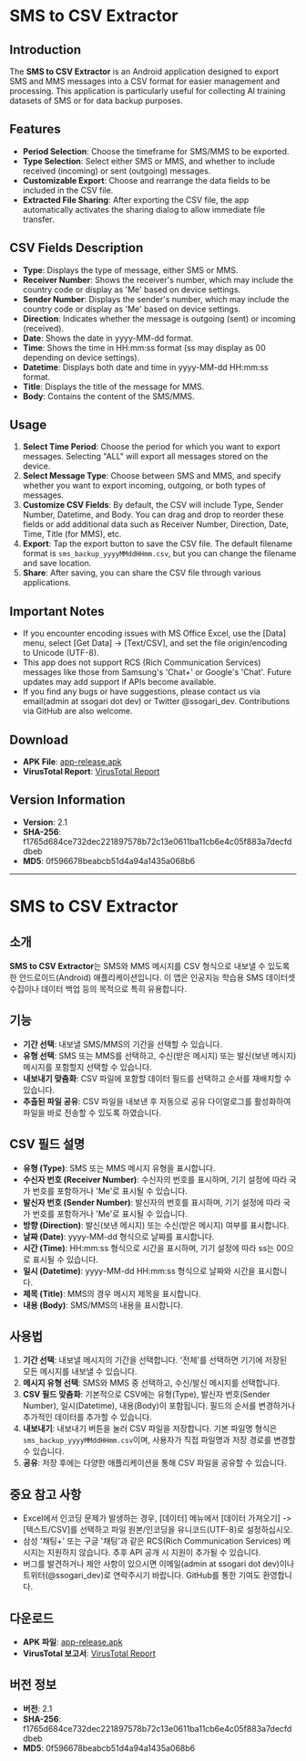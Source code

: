 
# SMS to CSV Extractor

## Introduction
The **SMS to CSV Extractor** is an Android application designed to export SMS and MMS messages into a CSV format for easier management and processing. This application is particularly useful for collecting AI training datasets of SMS or for data backup purposes.

## Features
- **Period Selection**: Choose the timeframe for SMS/MMS to be exported.
- **Type Selection**: Select either SMS or MMS, and whether to include received (incoming) or sent (outgoing) messages.
- **Customizable Export**: Choose and rearrange the data fields to be included in the CSV file.
- **Extracted File Sharing**: After exporting the CSV file, the app automatically activates the sharing dialog to allow immediate file transfer.

## CSV Fields Description
- **Type**: Displays the type of message, either SMS or MMS.
- **Receiver Number**: Shows the receiver's number, which may include the country code or display as 'Me' based on device settings.
- **Sender Number**: Displays the sender's number, which may include the country code or display as 'Me' based on device settings.
- **Direction**: Indicates whether the message is outgoing (sent) or incoming (received).
- **Date**: Shows the date in yyyy-MM-dd format.
- **Time**: Shows the time in HH:mm:ss format (ss may display as 00 depending on device settings).
- **Datetime**: Displays both date and time in yyyy-MM-dd HH:mm:ss format.
- **Title**: Displays the title of the message for MMS.
- **Body**: Contains the content of the SMS/MMS.

## Usage
1. **Select Time Period**: Choose the period for which you want to export messages. Selecting "ALL" will export all messages stored on the device.
2. **Select Message Type**: Choose between SMS and MMS, and specify whether you want to export incoming, outgoing, or both types of messages.
3. **Customize CSV Fields**: By default, the CSV will include Type, Sender Number, Datetime, and Body. You can drag and drop to reorder these fields or add additional data such as Receiver Number, Direction, Date, Time, Title (for MMS), etc.
4. **Export**: Tap the export button to save the CSV file. The default filename format is `sms_backup_yyyyMMddHHmm.csv`, but you can change the filename and save location.
5. **Share**: After saving, you can share the CSV file through various applications.

## Important Notes
- If you encounter encoding issues with MS Office Excel, use the [Data] menu, select [Get Data] -> [Text/CSV], and set the file origin/encoding to Unicode (UTF-8).
- This app does not support RCS (Rich Communication Services) messages like those from Samsung's 'Chat+' or Google's 'Chat'. Future updates may add support if APIs become available.
- If you find any bugs or have suggestions, please contact us via email(admin at ssogari dot dev) or Twitter @ssogari_dev. Contributions via GitHub are also welcome.

## Download
- **APK File**: [app-release.apk](https://github.com/ssogari-dev/sms-to-csv-extractor/releases/tag/apk-release)
- **VirusTotal Report**: [VirusTotal Report](https://www.virustotal.com/gui/file/f1765d684ce732dec221897578b72c13e0611ba11cb6e4c05f883a7decfddbeb/detection)

## Version Information
- **Version**: 2.1
- **SHA-256**: f1765d684ce732dec221897578b72c13e0611ba11cb6e4c05f883a7decfddbeb
- **MD5**: 0f596678beabcb51d4a94a1435a068b6

---

# SMS to CSV Extractor

## 소개
**SMS to CSV Extractor**는 SMS와 MMS 메시지를 CSV 형식으로 내보낼 수 있도록 한 안드로이드(Android) 애플리케이션입니다. 이 앱은 인공지능 학습용 SMS 데이터셋 수집이나 데이터 백업 등의 목적으로 특히 유용합니다.

## 기능
- **기간 선택**: 내보낼 SMS/MMS의 기간을 선택할 수 있습니다.
- **유형 선택**: SMS 또는 MMS를 선택하고, 수신(받은 메시지) 또는 발신(보낸 메시지) 메시지를 포함할지 선택할 수 있습니다.
- **내보내기 맞춤화**: CSV 파일에 포함할 데이터 필드를 선택하고 순서를 재배치할 수 있습니다.
- **추출된 파일 공유**: CSV 파일을 내보낸 후 자동으로 공유 다이얼로그를 활성화하여 파일을 바로 전송할 수 있도록 하였습니다.

## CSV 필드 설명
- **유형 (Type)**: SMS 또는 MMS 메시지 유형을 표시합니다.
- **수신자 번호 (Receiver Number)**: 수신자의 번호를 표시하며, 기기 설정에 따라 국가 번호를 포함하거나 'Me'로 표시될 수 있습니다.
- **발신자 번호 (Sender Number)**: 발신자의 번호를 표시하며, 기기 설정에 따라 국가 번호를 포함하거나 'Me'로 표시될 수 있습니다.
- **방향 (Direction)**: 발신(보낸 메시지) 또는 수신(받은 메시지) 여부를 표시합니다.
- **날짜 (Date)**: yyyy-MM-dd 형식으로 날짜를 표시합니다.
- **시간 (Time)**: HH:mm:ss 형식으로 시간을 표시하며, 기기 설정에 따라 ss는 00으로 표시될 수 있습니다.
- **일시 (Datetime)**: yyyy-MM-dd HH:mm:ss 형식으로 날짜와 시간을 표시합니다.
- **제목 (Title)**: MMS의 경우 메시지 제목을 표시합니다.
- **내용 (Body)**: SMS/MMS의 내용을 표시합니다.

## 사용법
1. **기간 선택**: 내보낼 메시지의 기간을 선택합니다. '전체'를 선택하면 기기에 저장된 모든 메시지를 내보낼 수 있습니다.
2. **메시지 유형 선택**: SMS와 MMS 중 선택하고, 수신/발신 메시지를 선택합니다.
3. **CSV 필드 맞춤화**: 기본적으로 CSV에는 유형(Type), 발신자 번호(Sender Number), 일시(Datetime), 내용(Body)이 포함됩니다. 필드의 순서를 변경하거나 추가적인 데이터를 추가할 수 있습니다.
4. **내보내기**: 내보내기 버튼을 눌러 CSV 파일을 저장합니다. 기본 파일명 형식은 `sms_backup_yyyyMMddHHmm.csv`이며, 사용자가 직접 파일명과 저장 경로를 변경할 수 있습니다.
5. **공유**: 저장 후에는 다양한 애플리케이션을 통해 CSV 파일을 공유할 수 있습니다.

## 중요 참고 사항
- Excel에서 인코딩 문제가 발생하는 경우, [데이터] 메뉴에서 [데이터 가져오기] -> [텍스트/CSV]를 선택하고 파일 원본/인코딩을 유니코드(UTF-8)로 설정하십시오.
- 삼성 '채팅+' 또는 구글 '채팅'과 같은 RCS(Rich Communication Services) 메시지는 지원하지 않습니다. 추후 API 공개 시 지원이 추가될 수 있습니다.
- 버그를 발견하거나 제안 사항이 있으시면 이메일(admin at ssogari dot dev)이나 트위터(@ssogari_dev)로 연락주시기 바랍니다. GitHub를 통한 기여도 환영합니다.

## 다운로드
- **APK 파일**: [app-release.apk](https://github.com/ssogari-dev/sms-to-csv-extractor/releases/tag/apk-release)
- **VirusTotal 보고서**: [VirusTotal Report](https://www.virustotal.com/gui/file/f1765d684ce732dec221897578b72c13e0611ba11cb6e4c05f883a7decfddbeb/detection)

## 버전 정보
- **버전**: 2.1
- **SHA-256**: f1765d684ce732dec221897578b72c13e0611ba11cb6e4c05f883a7decfddbeb
- **MD5**: 0f596678beabcb51d4a94a1435a068b6
